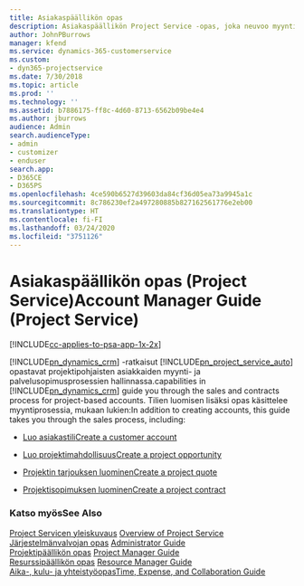 ```yaml
---
title: Asiakaspäällikön opas
description: Asiakaspäällikön Project Service -opas, joka neuvoo myynti- ja palvelusopimusprosessissa projektipohjaisilla tileillä
author: JohnPBurrows
manager: kfend
ms.service: dynamics-365-customerservice
ms.custom:
- dyn365-projectservice
ms.date: 7/30/2018
ms.topic: article
ms.prod: ''
ms.technology: ''
ms.assetid: b7886175-ff8c-4d60-8713-6562b09be4e4
ms.author: jburrows
audience: Admin
search.audienceType:
- admin
- customizer
- enduser
search.app:
- D365CE
- D365PS
ms.openlocfilehash: 4ce590b6527d39603da84cf36d05ea73a9945a1c
ms.sourcegitcommit: 8c786230ef2a497280885b827162561776e2eb00
ms.translationtype: HT
ms.contentlocale: fi-FI
ms.lasthandoff: 03/24/2020
ms.locfileid: "3751126"
---
```

# <a name="account-manager-guide-project-service"></a><span data-ttu-id="45be4-103">Asiakaspäällikön opas (Project Service)</span><span class="sxs-lookup"><span data-stu-id="45be4-103">Account Manager Guide (Project Service)</span></span>

[!INCLUDE[cc-applies-to-psa-app-1x-2x](../includes/cc-applies-to-psa-app-1x-2x.md)]

[!INCLUDE[pn_dynamics_crm](../includes/pn-dynamics-crm.md)] <span data-ttu-id="45be4-104">-ratkaisut [!INCLUDE[pn_project_service_auto](../includes/pn-project-service-auto.md)] opastavat projektipohjaisten asiakkaiden myynti- ja palvelusopimusprosessien hallinnassa.</span><span class="sxs-lookup"><span data-stu-id="45be4-104">capabilities in [!INCLUDE[pn_dynamics_crm](../includes/pn-dynamics-crm.md)] guide you through the sales and contracts process for project-based accounts.</span></span> <span data-ttu-id="45be4-105">Tilien luomisen lisäksi opas käsittelee myyntiprosessia, mukaan lukien:</span><span class="sxs-lookup"><span data-stu-id="45be4-105">In addition to creating accounts, this guide takes you through the sales process, including:</span></span>  
  
-   [<span data-ttu-id="45be4-106">Luo asiakastili</span><span class="sxs-lookup"><span data-stu-id="45be4-106">Create a customer account</span></span>](../project-service/create-customer-account.md)  
  
-   [<span data-ttu-id="45be4-107">Luo projektimahdollisuus</span><span class="sxs-lookup"><span data-stu-id="45be4-107">Create a project opportunity</span></span>](../project-service/create-project-opportunity.md)  
  
-   [<span data-ttu-id="45be4-108">Projektin tarjouksen luominen</span><span class="sxs-lookup"><span data-stu-id="45be4-108">Create a project quote</span></span>](../project-service/create-project-quote.md)  
  
-   [<span data-ttu-id="45be4-109">Projektisopimuksen luominen</span><span class="sxs-lookup"><span data-stu-id="45be4-109">Create a project contract</span></span>](../project-service/create-project-contract.md)  
  
  
### <a name="see-also"></a><span data-ttu-id="45be4-110">Katso myös</span><span class="sxs-lookup"><span data-stu-id="45be4-110">See Also</span></span>  
 <span data-ttu-id="45be4-111">[Project Servicen yleiskuvaus](../project-service/overview.md) </span><span class="sxs-lookup"><span data-stu-id="45be4-111">[Overview of Project Service](../project-service/overview.md) </span></span>  
 <span data-ttu-id="45be4-112">[Järjestelmänvalvojan opas](../project-service/admin-guide.md) </span><span class="sxs-lookup"><span data-stu-id="45be4-112">[Administrator Guide](../project-service/admin-guide.md) </span></span>  
 <span data-ttu-id="45be4-113">[Projektipäällikön opas](../project-service/project-manager-guide.md) </span><span class="sxs-lookup"><span data-stu-id="45be4-113">[Project Manager Guide](../project-service/project-manager-guide.md) </span></span>  
 <span data-ttu-id="45be4-114">[Resurssipäällikön opas](../project-service/resource-manager-guide.md) </span><span class="sxs-lookup"><span data-stu-id="45be4-114">[Resource Manager Guide](../project-service/resource-manager-guide.md) </span></span>  
 [<span data-ttu-id="45be4-115">Aika-, kulu- ja yhteistyöopas</span><span class="sxs-lookup"><span data-stu-id="45be4-115">Time, Expense, and Collaboration Guide</span></span>](../project-service/time-expense-collaboration-guide.md)
